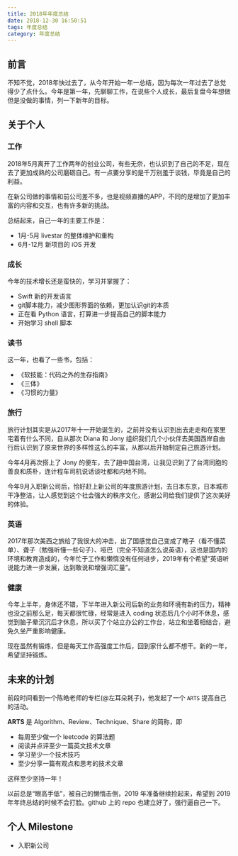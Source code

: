 ```yaml
---
title: 2018年年度总结
date: 2018-12-30 16:50:51
tags: 年度总结
category: 年度总结
---
```


## 前言
不知不觉，2018年快过去了，从今年开始一年一总结，因为每次一年过去了总觉得少了点什么。今年是第一年，先聊聊工作，在说些个人成长，最后复盘今年想做但是没做的事情，列一下新年的目标。

## 关于个人

### 工作
2018年5月离开了工作两年的创业公司，有些无奈，也认识到了自己的不足，现在去了更加成熟的公司磨砺自己。有一点要分享的是千万别羞于谈钱，毕竟是自己的利益。

在新公司做的事情和前公司差不多，也是视频直播的APP，不同的是增加了更加丰富的内容和交互，也有许多新的挑战。

总结起来，自己一年的主要工作是：

 * 1月-5月 livestar 的整体维护和重构
 * 6月-12月 新项目的 iOS 开发

### 成长
今年的技术增长还是蛮快的，学习并掌握了：

* Swift 新的开发语言
* git脚本能力，减少图形界面的依赖，更加认识git的本质
* 正在看 Python 语言，打算进一步提高自己的脚本能力
* 开始学习 shell 脚本

### 读书
这一年，也看了一些书，包括：

* 《软技能：代码之外的生存指南》
* 《三体》
* 《习惯的力量》

### 旅行

旅行计划其实是从2017年十一开始诞生的，之前并没有认识到出去走走和在家里宅着有什么不同，自从那次 Diana 和 Jony 组织我们几个小伙伴去美国西岸自由行后认识到了原来世界的多样性这么的丰富，从那以后开始制定自己旅游计划。

今年4月再次搭上了 Jony 的便车，去了趟中国台湾，让我见识到了了台湾同胞的善良和质朴，连计程车司机说话谈吐都和内地不同。

今年9月入职新公司后，恰好赶上新公司的年度旅游计划，去日本东京，日本城市干净整洁，让人感觉到这个社会强大的秩序文化，感谢公司给我们提供了这次美好的体验。

### 英语

2017年那次美西之旅给了我很大的冲击，出了国感觉自己变成了瞎子（看不懂菜单）、聋子（勉强听懂一些句子）、哑巴（完全不知道怎么说英语），这也是国内的环境和教育造成的，今年忙于工作和懒惰没有任何进步，2019年有个希望“英语听说能力进一步发展，达到敢说和增强词汇量”。

### 健康

今年上半年，身体还不错，下半年进入新公司后新的业务和环境有新的压力，精神也没之前那么足，每天都很忙碌，经常是进入 coding 状态后几个小时不休息，感觉到脑子晕沉沉后才休息，所以买了个站立办公的工作台，站立和坐着相结合，避免久坐严重影响健康。

现在虽然有锻炼，但是每天工作高强度工作后，回到家什么都不想干。新的一年，希望坚持锻炼。

## 未来的计划

前段时间看到一个陈皓老师的专栏(@左耳朵耗子)，他发起了一个 ` ARTS ` 提高自己的活动。

**ARTS** 是 Algorithm、Review、Technique、Share 的简称，即

* 每周至少做一个 leetcode 的算法题
* 阅读并点评至少一篇英文技术文章
* 学习至少一个技术技巧
* 至少分享一篇有观点和思考的技术文章

这样至少坚持一年！

以前总是“眼高手低”，被自己的懒惰击倒，2019 年准备继续捡起来，希望到 2019 年年终总结的时候不会打脸。github 上的 repo 也建立好了，强行逼自己一下。

## 个人 Milestone

* 入职新公司

